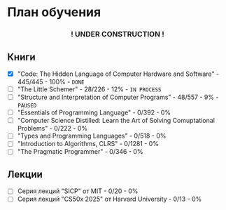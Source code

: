 # План обучения

**<h3 align=center>! UNDER CONSTRUCTION !</h3>**

## Книги

- [x] "Code: The Hidden Language of Computer Hardware and Software" - 445/445 - 100% - `DONE`
- [ ] "The Little Schemer" - 28/226 - 12% - `IN PROCESS`
- [ ] "Structure and Interpretation of Computer Programs" - 48/557 - 9% - `PAUSED`
- [ ] "Essentials of Programming Language" - 0/392 - 0%
- [ ] "Computer Science Distilled: Learn the Art of Solving Comuptational Problems" - 0/222 - 0%
- [ ] "Types and Programming Languages" - 0/518 - 0%
- [ ] "Introduction to Algorithms, CLRS" - 0/1281 - 0%
- [ ] "The Pragmatic Programmer" - 0/346 - 0%

## Лекции

- [ ] Серия лекций "SICP" от MIT - 0/20 - 0%
- [ ] Серия лекций "CS50x 2025" от Harvard University - 0/13 - 0%
